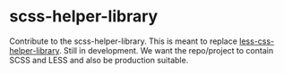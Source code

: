 # scss-helper-library

Contribute to the scss-helper-library. This is meant to replace [less-css-helper-library](https://github.com/code-collabo/less-css-helper-library). Still in development. We want the repo/project to contain SCSS and LESS and also be production suitable.